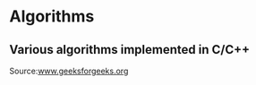 Algorithms
=========
Various algorithms implemented in C/C++ 
---------
Source:www.geeksforgeeks.org
